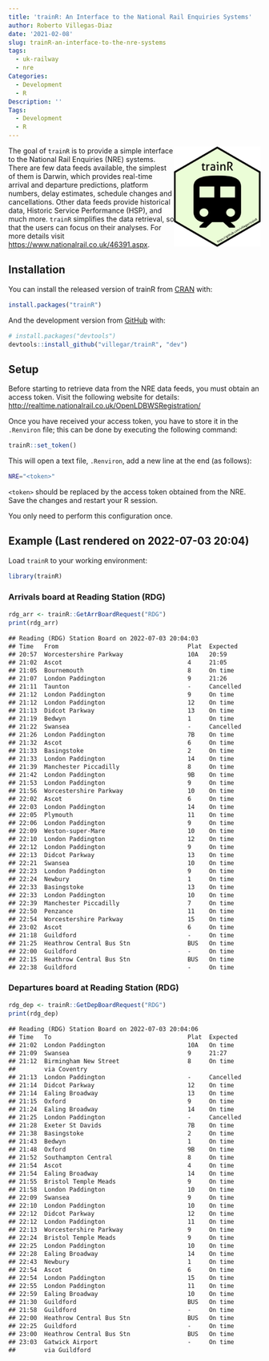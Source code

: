 ```yaml
---
title: 'trainR: An Interface to the National Rail Enquiries Systems'
author: Roberto Villegas-Diaz
date: '2021-02-08'
slug: trainR-an-interface-to-the-nre-systems
tags:
  - uk-railway
  - nre
Categories:
  - Development
  - R
Description: ''
Tags:
  - Development
  - R
---
```


<img src="https://raw.githubusercontent.com/villegar/trainR/main/inst/images/logo.png" alt="logo" align="right" height=200px/>

The goal of `trainR` is to provide a simple interface to the 
National Rail Enquiries (NRE) systems. There are few data feeds 
available, the simplest of them is Darwin, which provides real-time 
arrival and departure predictions, platform numbers, delay estimates, 
schedule changes and cancellations. Other data feeds provide historical 
data, Historic Service Performance (HSP), and much more. `trainR` 
simplifies the data retrieval, so that the users can focus on their 
analyses. For more details visit 
https://www.nationalrail.co.uk/46391.aspx.

## Installation

You can install the released version of trainR from [CRAN](https://CRAN.R-project.org) with:

``` r
install.packages("trainR")
```

And the development version from [GitHub](https://github.com/) with:

``` r
# install.packages("devtools")
devtools::install_github("villegar/trainR", "dev")
```

## Setup
Before starting to retrieve data from the NRE data feeds, you must obtain an access token. 
Visit the following website for details: http://realtime.nationalrail.co.uk/OpenLDBWSRegistration/

Once you have received your access token, you have to store it in the `.Renviron` file; this can be 
done by executing the following command:


```r
trainR::set_token()
```

This will open a text file, `.Renviron`, add a new line at the end (as follows):

```bash
NRE="<token>"
```

`<token>` should be replaced by the access token obtained from the NRE. Save the changes and restart 
your R session.

You only need to perform this configuration once.

## Example (Last rendered on 2022-07-03 20:04)

Load `trainR` to your working environment:

```r
library(trainR)
```

### Arrivals board at Reading Station (RDG)


```r
rdg_arr <- trainR::GetArrBoardRequest("RDG")
print(rdg_arr)
```

```
## Reading (RDG) Station Board on 2022-07-03 20:04:03
## Time   From                                    Plat  Expected
## 20:57  Worcestershire Parkway                  10A   20:59
## 21:02  Ascot                                   4     21:05
## 21:05  Bournemouth                             8     On time
## 21:07  London Paddington                       9     21:26
## 21:11  Taunton                                 -     Cancelled
## 21:12  London Paddington                       9     On time
## 21:12  London Paddington                       12    On time
## 21:13  Didcot Parkway                          13    On time
## 21:19  Bedwyn                                  1     On time
## 21:22  Swansea                                 -     Cancelled
## 21:26  London Paddington                       7B    On time
## 21:32  Ascot                                   6     On time
## 21:33  Basingstoke                             2     On time
## 21:33  London Paddington                       14    On time
## 21:39  Manchester Piccadilly                   8     On time
## 21:42  London Paddington                       9B    On time
## 21:53  London Paddington                       9     On time
## 21:56  Worcestershire Parkway                  10    On time
## 22:02  Ascot                                   6     On time
## 22:03  London Paddington                       14    On time
## 22:05  Plymouth                                11    On time
## 22:06  London Paddington                       9     On time
## 22:09  Weston-super-Mare                       10    On time
## 22:10  London Paddington                       12    On time
## 22:12  London Paddington                       9     On time
## 22:13  Didcot Parkway                          13    On time
## 22:21  Swansea                                 10    On time
## 22:23  London Paddington                       9     On time
## 22:24  Newbury                                 1     On time
## 22:33  Basingstoke                             13    On time
## 22:33  London Paddington                       10    On time
## 22:39  Manchester Piccadilly                   7     On time
## 22:50  Penzance                                11    On time
## 22:54  Worcestershire Parkway                  15    On time
## 23:02  Ascot                                   6     On time
## 21:18  Guildford                               -     On time
## 21:25  Heathrow Central Bus Stn                BUS   On time
## 22:00  Guildford                               -     On time
## 22:15  Heathrow Central Bus Stn                BUS   On time
## 22:38  Guildford                               -     On time
```

### Departures board at Reading Station (RDG)


```r
rdg_dep <- trainR::GetDepBoardRequest("RDG")
print(rdg_dep)
```

```
## Reading (RDG) Station Board on 2022-07-03 20:04:06
## Time   To                                      Plat  Expected
## 21:02  London Paddington                       10A   On time
## 21:09  Swansea                                 9     21:27
## 21:12  Birmingham New Street                   8     On time
##        via Coventry                            
## 21:13  London Paddington                       -     Cancelled
## 21:14  Didcot Parkway                          12    On time
## 21:14  Ealing Broadway                         13    On time
## 21:15  Oxford                                  9     On time
## 21:24  Ealing Broadway                         14    On time
## 21:25  London Paddington                       -     Cancelled
## 21:28  Exeter St Davids                        7B    On time
## 21:38  Basingstoke                             2     On time
## 21:43  Bedwyn                                  1     On time
## 21:48  Oxford                                  9B    On time
## 21:52  Southampton Central                     8     On time
## 21:54  Ascot                                   4     On time
## 21:54  Ealing Broadway                         14    On time
## 21:55  Bristol Temple Meads                    9     On time
## 21:58  London Paddington                       10    On time
## 22:09  Swansea                                 9     On time
## 22:10  London Paddington                       10    On time
## 22:12  Didcot Parkway                          12    On time
## 22:12  London Paddington                       11    On time
## 22:13  Worcestershire Parkway                  9     On time
## 22:24  Bristol Temple Meads                    9     On time
## 22:25  London Paddington                       10    On time
## 22:28  Ealing Broadway                         14    On time
## 22:43  Newbury                                 1     On time
## 22:54  Ascot                                   6     On time
## 22:54  London Paddington                       15    On time
## 22:55  London Paddington                       11    On time
## 22:59  Ealing Broadway                         10    On time
## 21:30  Guildford                               BUS   On time
## 21:58  Guildford                               -     On time
## 22:00  Heathrow Central Bus Stn                BUS   On time
## 22:25  Guildford                               -     On time
## 23:00  Heathrow Central Bus Stn                BUS   On time
## 23:03  Gatwick Airport                         -     On time
##        via Guildford
```
